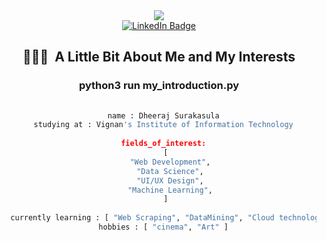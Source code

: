<div align='center'>
<img src='https://media.giphy.com/media/gjrYDwbjnK8x36xZIO/giphy.gif'/>
  </div>

  <div id="badges" align="center">
  <a href="https://www.linkedin.com/in/dheeraj-surakasula-764964254/">
    <img src="https://img.shields.io/badge/LinkedIn-blue?style=for-the-badge&logo=linkedin&logoColor=white" alt="LinkedIn Badge"/>
  </a>
  
<h2> 👨🏻‍💻 &nbsp;A Little Bit About Me and My Interests</h2>
  
### python3 run my_introduction.py
```python
  
  name : Dheeraj Surakasula
  studying at : Vignan's Institute of Information Technology
  
  fields_of_interest:
   [
     "Web Development",
     "Data Science",
     "UI/UX Design",
     "Machine Learning",
   ]
  
  currently learning : [ "Web Scraping", "DataMining", "Cloud technology" ]
  hobbies : [ "cinema", "Art" ]
  
  ```
  
    
